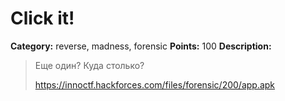 # Click it!


**Category:** reverse, madness, forensic
**Points:** 100
**Description:**

> Еще один? Куда столько?
> 
> https://innoctf.hackforces.com/files/forensic/200/app.apk
